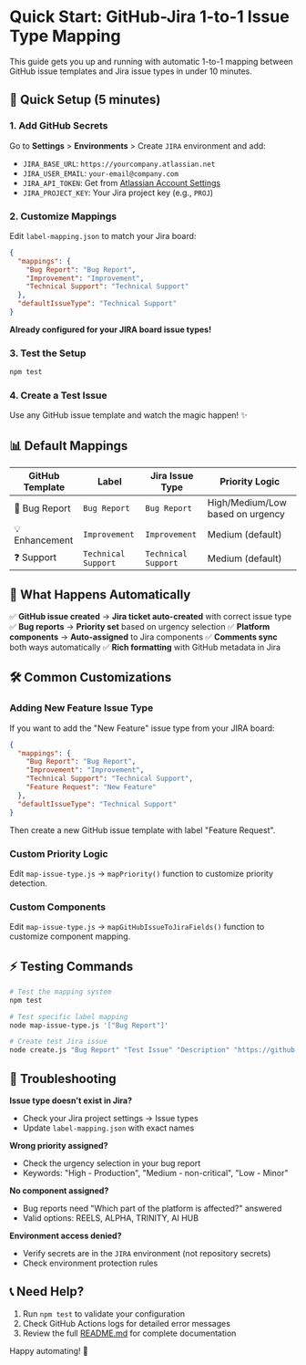 # Quick Start: GitHub-Jira 1-to-1 Issue Type Mapping

This guide gets you up and running with automatic 1-to-1 mapping between GitHub issue templates and Jira issue types in under 10 minutes.

## 🚀 Quick Setup (5 minutes)

### 1. Add GitHub Secrets

Go to **Settings** > **Environments** > Create `JIRA` environment and add:

- `JIRA_BASE_URL`: `https://yourcompany.atlassian.net`
- `JIRA_USER_EMAIL`: `your-email@company.com`
- `JIRA_API_TOKEN`: Get from [Atlassian Account Settings](https://id.atlassian.com/manage-profile/security/api-tokens)
- `JIRA_PROJECT_KEY`: Your Jira project key (e.g., `PROJ`)

### 2. Customize Mappings

Edit `label-mapping.json` to match your Jira board:

```json
{
  "mappings": {
    "Bug Report": "Bug Report",
    "Improvement": "Improvement",
    "Technical Support": "Technical Support"
  },
  "defaultIssueType": "Technical Support"
}
```

**Already configured for your JIRA board issue types!**

### 3. Test the Setup

```bash
npm test
```

### 4. Create a Test Issue

Use any GitHub issue template and watch the magic happen! ✨

## 📊 Default Mappings

| GitHub Template | Label               | Jira Issue Type     | Priority Logic                   |
| --------------- | ------------------- | ------------------- | -------------------------------- |
| 🐛 Bug Report   | `Bug Report`        | `Bug Report`        | High/Medium/Low based on urgency |
| 💡 Enhancement  | `Improvement`       | `Improvement`       | Medium (default)                 |
| ❓ Support      | `Technical Support` | `Technical Support` | Medium (default)                 |

## 🎯 What Happens Automatically

✅ **GitHub issue created** → **Jira ticket auto-created** with correct issue type
✅ **Bug reports** → **Priority set** based on urgency selection
✅ **Platform components** → **Auto-assigned** to Jira components
✅ **Comments sync** both ways automatically
✅ **Rich formatting** with GitHub metadata in Jira

## 🛠️ Common Customizations

### Adding New Feature Issue Type

If you want to add the "New Feature" issue type from your JIRA board:

```json
{
  "mappings": {
    "Bug Report": "Bug Report",
    "Improvement": "Improvement",
    "Technical Support": "Technical Support",
    "Feature Request": "New Feature"
  },
  "defaultIssueType": "Technical Support"
}
```

Then create a new GitHub issue template with label "Feature Request".

### Custom Priority Logic

Edit `map-issue-type.js` → `mapPriority()` function to customize priority detection.

### Custom Components

Edit `map-issue-type.js` → `mapGitHubIssueToJiraFields()` function to customize component mapping.

## ⚡ Testing Commands

```bash
# Test the mapping system
npm test

# Test specific label mapping
node map-issue-type.js '["Bug Report"]'

# Create test Jira issue
node create.js "Bug Report" "Test Issue" "Description" "https://github.com/user/repo/issues/1" "user" "2023-01-01T00:00:00Z" '["Bug Report"]'
```

## 🚨 Troubleshooting

**Issue type doesn't exist in Jira?**

- Check your Jira project settings → Issue types
- Update `label-mapping.json` with exact names

**Wrong priority assigned?**

- Check the urgency selection in your bug report
- Keywords: "High - Production", "Medium - non-critical", "Low - Minor"

**No component assigned?**

- Bug reports need "Which part of the platform is affected?" answered
- Valid options: REELS, ALPHA, TRINITY, AI HUB

**Environment access denied?**

- Verify secrets are in the `JIRA` environment (not repository secrets)
- Check environment protection rules

## 📞 Need Help?

1. Run `npm test` to validate your configuration
2. Check GitHub Actions logs for detailed error messages
3. Review the full [README.md](./README.md) for complete documentation

Happy automating! 🎉
